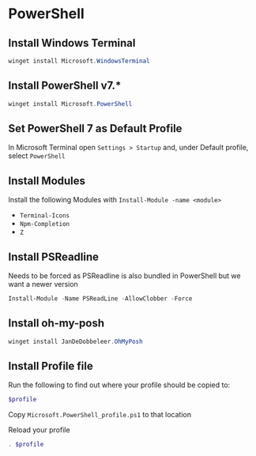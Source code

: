 # PowerShell

## Install Windows Terminal

```powershell
winget install Microsoft.WindowsTerminal
```

## Install **PowerShell v7.***

```powershell
winget install Microsoft.PowerShell
```

## Set PowerShell 7 as Default Profile

In Microsoft Terminal open `Settings > Startup` and, under Default profile, select `PowerShell`

## Install Modules

Install the following Modules with `Install-Module -name <module>`

- `Terminal-Icons`
- `Npm-Completion`
- `Z`

## Install PSReadline

Needs to be forced as PSReadline is also bundled in PowerShell but we want a newer version

```powershell
Install-Module -Name PSReadLine -AllowClobber -Force
```

## Install **oh-my-posh**

```powershell
winget install JanDeDobbeleer.OhMyPosh
```

## Install Profile file

Run the following to find out where your profile should be copied to:

```powershell
$profile
```

Copy `Microsoft.PowerShell_profile.ps1` to that location

Reload your profile

```powershell
. $profile
```
